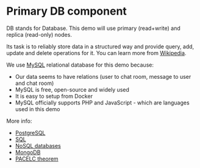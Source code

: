 # Primary DB component

DB stands for Database. This demo will use primary (read+write) and replica (read-only) nodes.

Its task is to reliably store data in a structured way and provide query, add, update and delete operations for it. You can learn more from [Wikipedia](https://en.wikipedia.org/wiki/Database).

We use [MySQL](https://www.mysql.com) relational database for this demo because:
 * Our data seems to have relations (user to chat room, message to user and chat room)
 * MySQL is free, open-source and widely used
 * It is easy to setup from Docker
 * MySQL officially supports PHP and JavaScript - which are languages used in this demo

More info:
 * [PostgreSQL](https://en.wikipedia.org/wiki/PostgreSQL)
 * [SQL](https://en.wikipedia.org/wiki/SQL)
 * [NoSQL databases](https://en.wikipedia.org/wiki/NoSQL)
 * [MongoDB](https://en.wikipedia.org/wiki/MongoDB)
 * [PACELC theorem](https://en.wikipedia.org/wiki/PACELC_theorem)
 